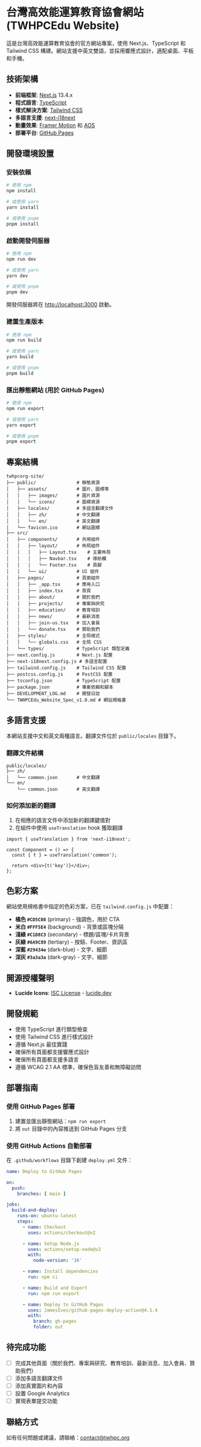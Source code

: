 # 台灣高效能運算教育協會網站 (TWHPCEdu Website)

這是台灣高效能運算教育協會的官方網站專案，使用 Next.js、TypeScript 和 Tailwind CSS 構建。網站支援中英文雙語，並採用響應式設計，適配桌面、平板和手機。

## 技術架構

- **前端框架**: [Next.js](https://nextjs.org/) 13.4.x
- **程式語言**: [TypeScript](https://www.typescriptlang.org/)
- **樣式解決方案**: [Tailwind CSS](https://tailwindcss.com/)
- **多語言支援**: [next-i18next](https://github.com/i18next/next-i18next)
- **動畫效果**: [Framer Motion](https://www.framer.com/motion/) 和 [AOS](https://michalsnik.github.io/aos/)
- **部署平台**: [GitHub Pages](https://pages.github.com/)

## 開發環境設置

### 安裝依賴

```bash
# 使用 npm
npm install

# 或使用 yarn
yarn install

# 或使用 pnpm
pnpm install
```

### 啟動開發伺服器

```bash
# 使用 npm
npm run dev

# 或使用 yarn
yarn dev

# 或使用 pnpm
pnpm dev
```

開發伺服器將在 [http://localhost:3000](http://localhost:3000) 啟動。

### 建置生產版本

```bash
# 使用 npm
npm run build

# 或使用 yarn
yarn build

# 或使用 pnpm
pnpm build
```

### 匯出靜態網站 (用於 GitHub Pages)

```bash
# 使用 npm
npm run export

# 或使用 yarn
yarn export

# 或使用 pnpm
pnpm export
```

## 專案結構

```
twhpcorg-site/
├── public/               # 靜態資源
│   ├── assets/           # 圖片、圖標等
│   │   ├── images/       # 圖片資源
│   │   └── icons/        # 圖標資源
│   ├── locales/          # 多語言翻譯文件
│   │   ├── zh/           # 中文翻譯
│   │   └── en/           # 英文翻譯
│   └── favicon.ico       # 網站圖標
├── src/
│   ├── components/       # 共用組件
│   │   ├── layout/       # 佈局組件
│   │   │   ├── Layout.tsx    # 主要佈局
│   │   │   ├── Navbar.tsx    # 導航欄
│   │   │   └── Footer.tsx    # 頁腳
│   │   └── ui/           # UI 組件
│   ├── pages/            # 頁面組件
│   │   ├── _app.tsx      # 應用入口
│   │   ├── index.tsx     # 首頁
│   │   ├── about/        # 關於我們
│   │   ├── projects/     # 專案與研究
│   │   ├── education/    # 教育培訓
│   │   ├── news/         # 最新消息
│   │   ├── join-us.tsx   # 加入會員
│   │   └── donate.tsx    # 贊助我們
│   ├── styles/           # 全局樣式
│   │   └── globals.css   # 全局 CSS
│   └── types/            # TypeScript 類型定義
├── next.config.js        # Next.js 配置
├── next-i18next.config.js # 多語言配置
├── tailwind.config.js    # Tailwind CSS 配置
├── postcss.config.js     # PostCSS 配置
├── tsconfig.json         # TypeScript 配置
├── package.json          # 專案依賴和腳本
├── DEVELOPMENT_LOG.md    # 開發日誌
└── TWHPCEdu_Website_Spec_v1.0.md # 網站規格書
```

## 多語言支援

本網站支援中文和英文兩種語言。翻譯文件位於 `public/locales` 目錄下。

### 翻譯文件結構

```
public/locales/
├── zh/
│   └── common.json       # 中文翻譯
└── en/
    └── common.json       # 英文翻譯
```

### 如何添加新的翻譯

1. 在相應的語言文件中添加新的翻譯鍵值對
2. 在組件中使用 `useTranslation` hook 獲取翻譯

```tsx
import { useTranslation } from 'next-i18next';

const Component = () => {
  const { t } = useTranslation('common');
  
  return <div>{t('key')}</div>;
};
```

## 色彩方案

網站使用規格書中指定的色彩方案，已在 `tailwind.config.js` 中配置：

- **橘色 `#CD5C08`** (primary) - 強調色，用於 CTA
- **米白 `#FFF5E4`** (background) - 背景或區塊分隔
- **淺綠 `#C1D8C3`** (secondary) - 標題/區塊/卡片背景
- **灰綠 `#6A9C89`** (tertiary) - 按鈕、Footer、資訊區
- **深藍 `#29434e`** (dark-blue) - 文字、細節
- **深灰 `#3a3a3a`** (dark-gray) - 文字、細節

## 開源授權聲明

- **Lucide Icons**: [ISC License](https://github.com/lucide-icons/lucide/blob/main/LICENSE) - [lucide.dev](https://lucide.dev/)

## 開發規範

- 使用 TypeScript 進行類型檢查
- 使用 Tailwind CSS 進行樣式設計
- 遵循 Next.js 最佳實踐
- 確保所有頁面都支援響應式設計
- 確保所有頁面都支援多語言
- 遵循 WCAG 2.1 AA 標準，確保色盲友善和無障礙訪問

## 部署指南

### 使用 GitHub Pages 部署

1. 建置並匯出靜態網站：`npm run export`
2. 將 `out` 目錄中的內容推送到 GitHub Pages 分支

### 使用 GitHub Actions 自動部署

在 `.github/workflows` 目錄下創建 `deploy.yml` 文件：

```yaml
name: Deploy to GitHub Pages

on:
  push:
    branches: [ main ]

jobs:
  build-and-deploy:
    runs-on: ubuntu-latest
    steps:
      - name: Checkout
        uses: actions/checkout@v2

      - name: Setup Node.js
        uses: actions/setup-node@v2
        with:
          node-version: '16'

      - name: Install dependencies
        run: npm ci

      - name: Build and Export
        run: npm run export

      - name: Deploy to GitHub Pages
        uses: JamesIves/github-pages-deploy-action@4.1.4
        with:
          branch: gh-pages
          folder: out
```

## 待完成功能

- [ ] 完成其他頁面（關於我們、專案與研究、教育培訓、最新消息、加入會員、贊助我們）
- [ ] 添加多語言翻譯文件
- [ ] 添加真實圖片和內容
- [ ] 設置 Google Analytics
- [ ] 實現表單提交功能

## 聯絡方式

如有任何問題或建議，請聯絡：contact@twhpc.org
